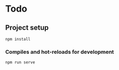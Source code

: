 # Todo

## Project setup
```
npm install
```

### Compiles and hot-reloads for development
```
npm run serve
```